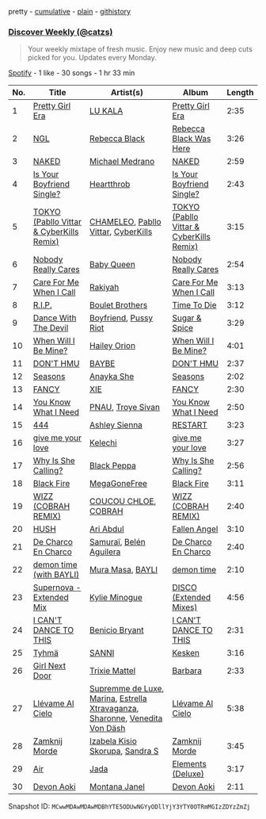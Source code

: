 pretty - [cumulative](/playlists/cumulative/37i9dQZEVXcJR8Ys0NBejf.md) - [plain](/playlists/plain/37i9dQZEVXcJR8Ys0NBejf) - [githistory](https://github.githistory.xyz/mackorone/spotify-playlist-archive/blob/main/playlists/plain/37i9dQZEVXcJR8Ys0NBejf)

### [Discover Weekly \(@catzs\)](https://open.spotify.com/playlist/37i9dQZEVXcJR8Ys0NBejf)

> Your weekly mixtape of fresh music\. Enjoy new music and deep cuts picked for you\. Updates every Monday.

[Spotify](https://open.spotify.com/user/spotify) - 1 like - 30 songs - 1 hr 33 min

| No. | Title | Artist(s) | Album | Length |
|---|---|---|---|---|
| 1 | [Pretty Girl Era](https://open.spotify.com/track/3w6JB9UckmYZBn4Tsq2kpM) | [LU KALA](https://open.spotify.com/artist/5R1cUyk9ysrruOo4ErpGjg) | [Pretty Girl Era](https://open.spotify.com/album/6G32ymoo3YjIUKVMGIKJUY) | 2:35 |
| 2 | [NGL](https://open.spotify.com/track/0LHCoFs4LoyTGTcuBpFkqm) | [Rebecca Black](https://open.spotify.com/artist/3Vl9fyKMIdLMswk8ai3mm9) | [Rebecca Black Was Here](https://open.spotify.com/album/6vXI5FEqyxKPD2AFJd6rkC) | 3:26 |
| 3 | [NAKED](https://open.spotify.com/track/4hBKWHY1PLnBj4UZCxQE4P) | [Michael Medrano](https://open.spotify.com/artist/1m19wFvOFvPm15no62SlAD) | [NAKED](https://open.spotify.com/album/73ILkPxuIv9Mr7SiNtQee8) | 2:59 |
| 4 | [Is Your Boyfriend Single?](https://open.spotify.com/track/2FYNJKesCp1VbiRhyjP7Pd) | [Heartthrob](https://open.spotify.com/artist/5vEdMmIw9xQ2sjq0CKpniF) | [Is Your Boyfriend Single?](https://open.spotify.com/album/1xnXhGds7WAYmfMuWVcI13) | 2:43 |
| 5 | [TOKYO \(Pabllo Vittar & CyberKills Remix\)](https://open.spotify.com/track/3cht3cIqzYrdzEcRBb2Ajq) | [CHAMELEO](https://open.spotify.com/artist/2ZteSwWooU45Mec1C2EdA0), [Pabllo Vittar](https://open.spotify.com/artist/6tzRZ39aZlNqlUzQlkuhDV), [CyberKills](https://open.spotify.com/artist/0YYrMvekr8APmc9sIbIpx3) | [TOKYO \(Pabllo Vittar & CyberKills Remix\)](https://open.spotify.com/album/2CBVDR0bDsEyIPfvZLEgGJ) | 3:15 |
| 6 | [Nobody Really Cares](https://open.spotify.com/track/1rIgoyxAw5qAKyNd7vERKw) | [Baby Queen](https://open.spotify.com/artist/4VqlewwKZJoIcA88PYHUDd) | [Nobody Really Cares](https://open.spotify.com/album/77MC3Wx3KB3vompH3JXToD) | 2:54 |
| 7 | [Care For Me When I Call](https://open.spotify.com/track/2VN8ajfmJ9n7qPJ4VDFC9w) | [Rakiyah](https://open.spotify.com/artist/3EaMWS6JZsJwBICEFUsWPR) | [Care For Me When I Call](https://open.spotify.com/album/4mYCHGsfyEXhkOxSXcJdeb) | 3:13 |
| 8 | [R.I.P.](https://open.spotify.com/track/04sMj2RhQsHgCQyMdyF9yE) | [Boulet Brothers](https://open.spotify.com/artist/1inZg5sW4gKGyLnbKPvrd4) | [Time To Die](https://open.spotify.com/album/1npGEhKAsngTybeKYsdBSq) | 3:12 |
| 9 | [Dance With The Devil](https://open.spotify.com/track/5IebkfQLgU2Mda61Fy0BxC) | [Boyfriend](https://open.spotify.com/artist/1d0nvifbTEmCbO8BlRKjod), [Pussy Riot](https://open.spotify.com/artist/2hThsqaVEAWhWPBXnaOfB9) | [Sugar & Spice](https://open.spotify.com/album/3AuWBzWb7Zc0EbY3YZuNRa) | 3:29 |
| 10 | [When Will I Be Mine?](https://open.spotify.com/track/2z2h4q7svGf3Wts5VUoaC2) | [Hailey Orion](https://open.spotify.com/artist/7a5wvqPcVRPsa6uSktgLA3) | [When Will I Be Mine?](https://open.spotify.com/album/4HJD0uzHCURMzOfgfYFC8m) | 4:01 |
| 11 | [DON'T HMU](https://open.spotify.com/track/6YjF23fIEDGDzhEwIHHxVs) | [BAYBE](https://open.spotify.com/artist/22pi3Gv6sRxirhwCARETnS) | [DON'T HMU](https://open.spotify.com/album/1IQOWcnGj37HyAhcMfJWYf) | 2:37 |
| 12 | [Seasons](https://open.spotify.com/track/1JBN0cFxMA0wttjXn4gDMz) | [Anayka She](https://open.spotify.com/artist/0wPwi92mldvwlHZA3qhnqD) | [Seasons](https://open.spotify.com/album/2mzpjbJGgN1y7U0EAahAIW) | 2:02 |
| 13 | [FANCY](https://open.spotify.com/track/3W1Q9TT0rb77bjzsaUpeJS) | [XIE](https://open.spotify.com/artist/6nwfs1JBpPHU65twuciEbN) | [FANCY](https://open.spotify.com/album/5RoOs7lEtD8ktXZMrD1AoS) | 2:30 |
| 14 | [You Know What I Need](https://open.spotify.com/track/5PQFmB2xhRkJTUWDKccBoP) | [PNAU](https://open.spotify.com/artist/6n28c9qs9hNGriNa72b26u), [Troye Sivan](https://open.spotify.com/artist/3WGpXCj9YhhfX11TToZcXP) | [You Know What I Need](https://open.spotify.com/album/0kktnSnWwAcdS0PQGAEcSM) | 2:50 |
| 15 | [444](https://open.spotify.com/track/2sxd3pIMISeV6YChiFT552) | [Ashley Sienna](https://open.spotify.com/artist/2dfNhCW7cElnUBvmDvKGGi) | [RESTART](https://open.spotify.com/album/41PSayGGqdpqbPNpYHr5Eh) | 3:23 |
| 16 | [give me your love](https://open.spotify.com/track/1DSP5hDksP9AzPrL5NkHwi) | [Kelechi](https://open.spotify.com/artist/0c62xvYMgfzgFPOXg8uhEU) | [give me your love](https://open.spotify.com/album/2fmz2aj1SENvYnc3Gl7Qko) | 3:27 |
| 17 | [Why Is She Calling?](https://open.spotify.com/track/5Sb83ml5k9pdRIqIkWfWNv) | [Black Peppa](https://open.spotify.com/artist/07CsKr37FQnxbfQxokCBFs) | [Why Is She Calling?](https://open.spotify.com/album/4XhHHcPjfMsdvuVBGBtOi8) | 2:56 |
| 18 | [Black Fire](https://open.spotify.com/track/4jG6LzrWENehWphbX0Ba8i) | [MegaGoneFree](https://open.spotify.com/artist/3tWkCJzvXG06cMypQEvEE4) | [Black Fire](https://open.spotify.com/album/5GDhDZOXsQRIcfCU0EdwvU) | 3:11 |
| 19 | [WIZZ \(COBRAH REMIX\)](https://open.spotify.com/track/64xy8ja7i7F0VPmgLUrMCx) | [COUCOU CHLOE](https://open.spotify.com/artist/5xmw3tD4MbvhA1ay1U0HEC), [COBRAH](https://open.spotify.com/artist/1AHswQqsDNmu1xaE8KpBne) | [WIZZ \(COBRAH REMIX\)](https://open.spotify.com/album/2Bnzz1MOwqdalLiHpX2mhV) | 2:40 |
| 20 | [HUSH](https://open.spotify.com/track/0Njbfdqov90zIfAXZl7hIf) | [Ari Abdul](https://open.spotify.com/artist/25jJ6vyXwTRa0e6XCcdR6U) | [Fallen Angel](https://open.spotify.com/album/6zvckLWDs3GtRAll4b0Cvl) | 3:10 |
| 21 | [De Charco En Charco](https://open.spotify.com/track/72nJMBop58qf4xbNwZD0qO) | [Samuraï](https://open.spotify.com/artist/0BovidHLtM9n55WXWkApK9), [Belén Aguilera](https://open.spotify.com/artist/5fmYDIdgEkSgLdL6esxgfp) | [De Charco En Charco](https://open.spotify.com/album/3FTwA6nTjoLwzGzVtuJkqN) | 2:40 |
| 22 | [demon time \(with BAYLI\)](https://open.spotify.com/track/4bLUlN1VbZvCksmFpjABwf) | [Mura Masa](https://open.spotify.com/artist/5Q81rlcTFh3k6DQJXPdsot), [BAYLI](https://open.spotify.com/artist/2bvUCoFViWtg9pSkOX9du9) | [demon time](https://open.spotify.com/album/2B8rBYLpIJNkP4OsN16yRm) | 2:10 |
| 23 | [Supernova \- Extended Mix](https://open.spotify.com/track/0fABGf7C0B7U2f0TvGjcli) | [Kylie Minogue](https://open.spotify.com/artist/4RVnAU35WRWra6OZ3CbbMA) | [DISCO \(Extended Mixes\)](https://open.spotify.com/album/29SeXSOfJNZetqkzF7stl9) | 4:56 |
| 24 | [I CAN'T DANCE TO THIS](https://open.spotify.com/track/0sxRvZ1eY4kh29felb8ZPQ) | [Benicio Bryant](https://open.spotify.com/artist/4qs1nF5ED0DZKyxFwNCyMC) | [I CAN'T DANCE TO THIS](https://open.spotify.com/album/2iwMfZMKFNBs5ytkjsZTJl) | 2:31 |
| 25 | [Tyhmä](https://open.spotify.com/track/4wNAkYHSouNrsMIZLzTibv) | [SANNI](https://open.spotify.com/artist/7meg3neLTT2WR1LDjL8jze) | [Kesken](https://open.spotify.com/album/5QKHtTKjDhc6aDi7T7VFFC) | 3:16 |
| 26 | [Girl Next Door](https://open.spotify.com/track/0sQVYLi3qFAbOeVCbreil0) | [Trixie Mattel](https://open.spotify.com/artist/33hAj1SghVYxDAxZxNDcyc) | [Barbara](https://open.spotify.com/album/6PMAcubRYoflJL5bnAW0nZ) | 2:33 |
| 27 | [Llévame Al Cielo](https://open.spotify.com/track/5IXBHdcd8liT5CckioRLeZ) | [Supremme de Luxe](https://open.spotify.com/artist/4Ll3kIBjRyNiNorMGo3zqf), [Marina](https://open.spotify.com/artist/5pzsYBjgMTBW6r3B69yK9X), [Estrella Xtravaganza](https://open.spotify.com/artist/29Il9g3OwplHfwazPVkPT1), [Sharonne](https://open.spotify.com/artist/64KqfajhMbkV7KQ6E5wsdz), [Venedita Von Däsh](https://open.spotify.com/artist/7fKdsgBZ00jYpxQAiCSY6F) | [Llévame Al Cielo](https://open.spotify.com/album/1uJo2GWs46F8ARitSeNmoz) | 5:38 |
| 28 | [Zamknij Morde](https://open.spotify.com/track/44EwNhnOrtSavmu5l66gLD) | [Izabela Kisio Skorupa](https://open.spotify.com/artist/02Zq4S9JdcLzkqJTufpaeo), [Sandra S](https://open.spotify.com/artist/5UQaUYDQ9gRuUSJQPnaWda) | [Zamknij Morde](https://open.spotify.com/album/3YEoB4jl8k45S65nwJ3bIH) | 3:45 |
| 29 | [Air](https://open.spotify.com/track/48BddVZOeXBML5yLXclinZ) | [Jada](https://open.spotify.com/artist/2pobDPwk9fuzujz5YKKAVB) | [Elements \(Deluxe\)](https://open.spotify.com/album/26sxU2CplXqpmaogJJkb2Y) | 3:17 |
| 30 | [Devon Aoki](https://open.spotify.com/track/7yBNXt89UdBnPLxb85aajW) | [Montana Janel](https://open.spotify.com/artist/4davChR20lOxwEcnrFyh4M) | [Devon Aoki](https://open.spotify.com/album/4xVfh9Lz3ZYBFUgveiv0j4) | 2:11 |

Snapshot ID: `MCwwMDAwMDAwMDBhYTE5ODUwNGYyODllYjY3YTY0OTRmMGIzZDYzZmZj`
